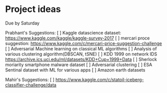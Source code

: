 # Project ideas
Due by Saturday

Prabhant's Suggestions:
[ ] Kaggle datascience dataset: https://www.kaggle.com/kaggle/kaggle-survey-2017
[ ] mercari proce suggestion: https://www.kaggle.com/c/mercari-price-suggestion-challenge
[ ] Adversarial Machine learning on classical ML algorithms
[ ] Analysis of various clustering algorithm(DBSCAN, tSNE)
[ ] KDD 1999 on network IDS  https://archive.ics.uci.edu/ml/datasets/KDD+Cup+1999+Data
[ ] Sherlock moriarity smartphone malware dataset
[ ] Adversarial clustering
[ ] ESA Sentinal dataset with ML for various apps
[ ] Amazon earth datasets

Mahir's Suggestions:
[ ] https://www.kaggle.com/c/statoil-iceberg-classifier-challenge/data
